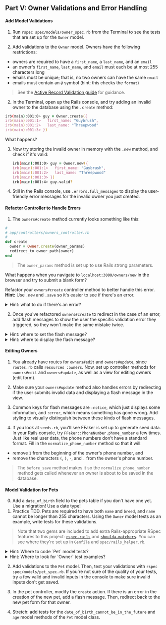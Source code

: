 ## Part V: Owner Validations and Error Handling

#### Add Model Validations

1. Run `rspec spec/models/owner_spec.rb` from the Terminal to see the tests that are set up for the `Owner` model.

1. Add validations to the `Owner` model. Owners have the following restrictions:  
  * owners are required to have a `first_name`, a `last_name`, and an `email`  
  * an owner's `first_name`, `last_name`, and `email` must each be at most 255 characters long  
  * emails must be unique; that is, no two owners can have the same `email`  
  * emails must contain an `@` symbol (hint: this checks the `format`)

   > See the [Active Record Validation guide](http://guides.rubyonrails.org/active_record_validations.html) for guidance.

2. In the Terminal, open up the Rails console, and try adding an invalid owner to the database using the `.create` method:

  ```zsh
  irb(main):001:0> guy = Owner.create({
  irb(main):001:1>   first_name: "Guybrush",
  irb(main):001:2>   last_name: "Threepwood"
  irb(main):001:3> })
  ```

   What happens?


3. Now try storing the invalid owner in memory with the `.new` method, and check if it's valid:

   ```zsh
   irb(main):001:0> guy = Owner.new({
   irb(main):001:1>   first_name: "Guybrush",
   irb(main):001:2>   last_name: "Threepwood"
   irb(main):001:3> })
   irb(main):001:4> guy.valid?
   ```

4. Still in the Rails console, use `.errors.full_messages` to display the user-friendly error messages for the invalid owner you just created.

#### Refactor Controller to Handle Errors

1. The `owners#create` method currently looks something like this:

  ```ruby
  #
  # app/controllers/owners_controller.rb
  #
  def create
    owner = Owner.create(owner_params)
    redirect_to owner_path(owner)
  end
  ```

  > The `owner_params` method is set up to use Rails strong parameters.

  What happens when you navigate to `localhost:3000/owners/new` in the browser and try to submit a blank form?

  Refactor your `owners#create` controller method to better handle this error. **Hint:** Use `.new` and `.save`  so it's easier to see if there's an error.


  <details>
    <summary>Hint: what to do if there's an error?</summary>
    For now, redirect back to the page with the form.  If you don't remember the path helper method to use, `rails routes` in your Terminal and check the prefixes!
  </details>

2. Once you've refactored `owners#create` to redirect in the case of an error, add flash messages to show the user the specific validation error they triggered, so they won't make the same mistake twice.

  <details>
    <summary>Hint: where to set the flash message?</summary>
    Set the flash message in the controller by adding the message into the `flash` hash.  The `flash` hash is special short-term memory in Rails that lasts just until the end of the *next* request - which makes it perfect to use with redirects! (See the [Rails Flash message guide](http://api.rubyonrails.org/classes/ActionDispatch/Flash.html) for syntax.)
  </details>

  <details>
    <summary>Hint: where to display the flash message?</summary>
    Create a place to render the flash message in the main application layout (`app/views/layouts/application.html.erb`). You should template in the contents of your flash hash.
  </details>


#### Editing Owners

1. You already have routes for `owners#edit` and `owners#update`, since  `routes.rb` calls `resources :owners`. Now, set up controller methods for `owners#edit` and `owners#update`, as well as a view for editing owners (edit form).

2. Make sure your `owners#update` method also handles errors by redirecting if the user submits invalid data and displaying a flash message in the view.

1. Common keys for flash messages are `:notice`, which just displays some information, and `:error`, which means something has gone wrong. Add styling to visually distinguish between these kinds of flash messages.

1. If you look at `seeds.rb`, you'll see FFaker is set up to generate seed data. In your Rails console, try `FFaker::PhoneNumber.phone_number` a few times. Just like real user data, the phone numbers don't have a standard format.  Fill in the `normalize_phone_number` method so that it will:
  * remove `1` from the beginning of the owner's phone number, and   
  * remove the characters `(`, `)`, `-`, and `.` from the owner's phone number.

  > The `before_save` method makes it so the `normalize_phone_number` method gets called whenever an owner is about to be saved in the database.




#### Model Validation for Pets

0. Add a `date_of_birth` field to the pets table if you don't have one yet. Use a migration! Use a date type!
1. Practice TDD.  Pets are required to have both `name` and `breed`, and `name` cannot be longer than 255 characters. Using the `Owner` model tests as an example, write tests for these validations.

  > Note that two gems are included to add extra Rails-appropriate RSpec features to this project:  [`rspec-rails`](https://www.relishapp.com/rspec/rspec-rails/docs) and [`shoulda-matchers`](http://matchers.shoulda.io/). You can see where they're set up in `Gemfile` and `spec/rails_helper.rb`.

  <details>
    <summary>Hint: Where to code `Pet` model tests?</summary>
    The tests for the `Pet` model belong in `spec/models/pet_spec`.  This file already exists and was generated when the command `rails g model pet ...` was run.
  </details>

  <details>
    <summary>Hint: Where to look for `Owner` test examples?</summary>
    The tests for the `Owner` model are in `spec/models/owner_spec`.
  </details>

2. Add validations to the `Pet` model. Then, test your validations with `rspec spec/models/pet_spec.rb`.  If you're not sure of the quality of your tests, try a few valid and invalid inputs in the console to make sure invalid inputs don't get saved.


3. In the pet controller, modify the `create` action. If there is an error in the creation of the new pet, add a flash message.  Then, redirect back to the new pet form for that owner.

4. Stretch: add tests for the `date_of_birth_cannot_be_in_the_future` and `age` model methods of the `Pet` model class.

